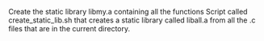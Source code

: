 Create the static library libmy.a containing all the functions
Script called create_static_lib.sh that creates a static library called liball.a from all the .c files that are in the current directory.